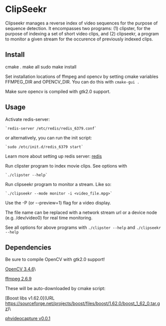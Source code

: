 # ClipSeekr

Clipseekr manages a reverse index of video sequences for the purpose of
sequence detection. It encompasses two programs: (1) clipster, for the 
purpose of indexing a set of short video clips, and (2) clipseekr, a program
to monitor a given stream for the occurence of previously indexed clips.

## Install

cmake .
make all
sudo make install

Set installation locations of ffmpeg and opencv by setting cmake variables
FFMPEG_DIR and OPENCV_DIR. You can do this with `cmake-gui .`

Make sure opencv is compiled with gtk2.0 support.

## Usage

Activate redis-server:

    `redis-server /etc/redis/redis_6379.conf`
	
or alternatively, you can run the init script:
		
    `sudo /etc/init.d/redis_6379 start`
	
	
Learn more about setting up redis server: [redis](https://redis.io/topics/quickstart)	

Run clipster program to index movie clips. See options with 

	`./clipster --help`

Run clipseekr program to monitor a stream.  Like so: 

	`./clipseekr --mode monitor -i <video_file.mpg>`
	
Use the -P (or --preview=1) flag for a video display.
	
The file name can be replaced with a network stream url or a device node (e.g. /dev/video0)
for real time monitoring.
	

See all options for above programs with `./clipster --help` and `./clipseekr --help`


## Dependencies

Be sure to compile OpenCV with gtk2.0 support!

[OpenCV 3.4.6](https://github.com/opencv/opencv/tree/3.4.6)\

[ffmpeg 2.6.9](https://ffmpeg.org/releases/ffmpeg-2.6.9.tar.xz)

These will be auto-downloaded by cmake script:

[Boost libs v1.62.0](URL https://sourceforge.net/projects/boost/files/boost/1.62.0/boost_1_62_0.tar.gz)\

[phvideocapture v0.0.1](https://github.com/starkdg/phvideocapture)
